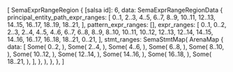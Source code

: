 [
    SemaExprRangeRegion {
        [salsa id]: 6,
        data: SemaExprRangeRegionData {
            principal_entity_path_expr_ranges: [
                0..1,
                2..3,
                4..5,
                6..7,
                8..9,
                10..11,
                12..13,
                14..15,
                16..17,
                18..19,
                18..21,
            ],
            pattern_expr_ranges: [],
            expr_ranges: [
                0..1,
                0..2,
                2..3,
                2..4,
                4..5,
                4..6,
                6..7,
                6..8,
                8..9,
                8..10,
                10..11,
                10..12,
                12..13,
                12..14,
                14..15,
                14..16,
                16..17,
                16..18,
                18..21,
                0..21,
            ],
            stmt_ranges: SemaStmtMap(
                ArenaMap {
                    data: [
                        Some(
                            0..2,
                        ),
                        Some(
                            2..4,
                        ),
                        Some(
                            4..6,
                        ),
                        Some(
                            6..8,
                        ),
                        Some(
                            8..10,
                        ),
                        Some(
                            10..12,
                        ),
                        Some(
                            12..14,
                        ),
                        Some(
                            14..16,
                        ),
                        Some(
                            16..18,
                        ),
                        Some(
                            18..21,
                        ),
                    ],
                },
            ),
        },
    },
]